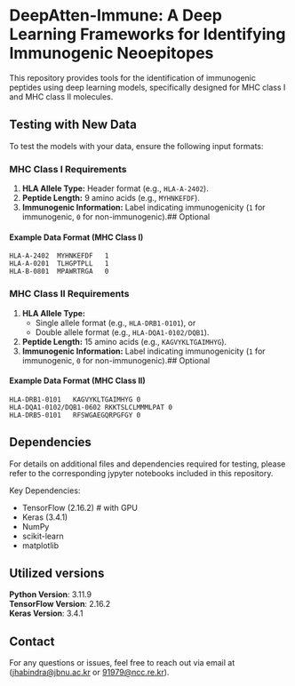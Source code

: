 # DeepAtten-Immune: A Deep Learning Frameworks for Identifying Immunogenic Neoepitopes

This repository provides tools for the identification of immunogenic peptides using deep learning models, specifically designed for MHC class I and MHC class II molecules.  

## Testing with New Data
To test the models with your data, ensure the following input formats:  

### **MHC Class I Requirements**
1. **HLA Allele Type:** Header format (e.g., `HLA-A-2402`).
2. **Peptide Length:** 9 amino acids (e.g., `MYHNKEFDF`).
3. **Immunogenic Information:** Label indicating immunogenicity (`1` for immunogenic, `0` for non-immunogenic).## Optional

#### **Example Data Format (MHC Class I)**  
```
HLA-A-2402	MYHNKEFDF	1  
HLA-A-0201	TLHGPTPLL	1  
HLA-B-0801	MPAWRTRGA	0  
```

### **MHC Class II Requirements**
1. **HLA Allele Type:** 
   - Single allele format (e.g., `HLA-DRB1-0101`), or  
   - Double allele format (e.g., `HLA-DQA1-0102/DQB1`).
2. **Peptide Length:** 15 amino acids (e.g., `KAGVYKLTGAIMHYG`).
3. **Immunogenic Information:** Label indicating immunogenicity (`1` for immunogenic, `0` for non-immunogenic).## Optional

#### **Example Data Format (MHC Class II)**  
```
HLA-DRB1-0101	KAGVYKLTGAIMHYG	0  
HLA-DQA1-0102/DQB1-0602	RKKTSLCLMMMLPAT	0  
HLA-DRB5-0101	RFSWGAEGQRPGFGY	0  
```


## Dependencies
For details on additional files and dependencies required for testing, please refer to the corresponding jypyter notebooks included in this repository.

Key Dependencies:
- TensorFlow (2.16.2) # with GPU
- Keras (3.4.1)
- NumPy
- scikit-learn
- matplotlib
## Utilized versions
**Python Version**: 3.11.9  
**TensorFlow Version**: 2.16.2  
**Keras Version**: 3.4.1


## Contact
For any questions or issues, feel free to reach out via email at (jhabindra@jbnu.ac.kr or 91979@ncc.re.kr).

